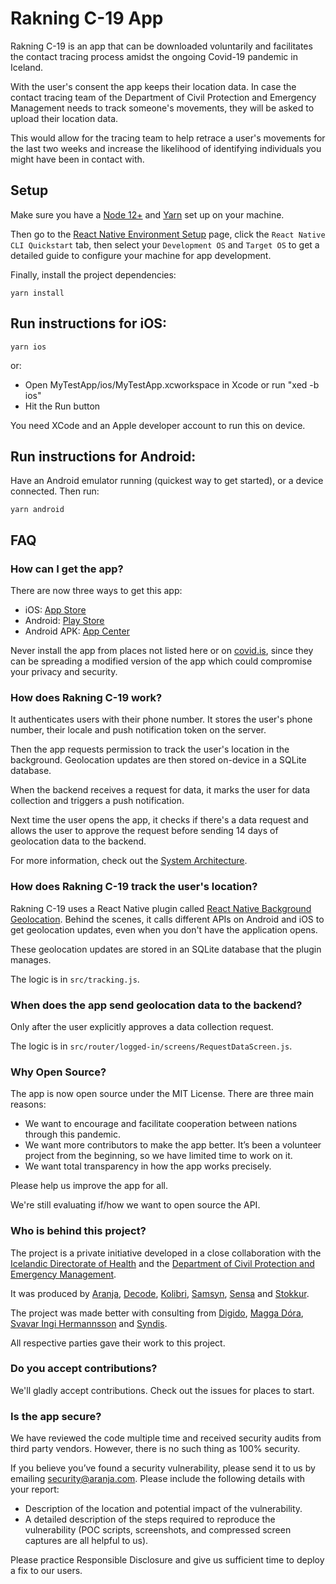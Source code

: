# Rakning C-19 App

Rakning C-19 is an app that can be downloaded voluntarily and facilitates the contact tracing process amidst the ongoing Covid-19 pandemic in Iceland.

With the user's consent the app keeps their location data. In case the contact tracing team of the Department of Civil Protection and Emergency Management needs to track someone's movements, they will be asked to upload their location data.

This would allow for the tracing team to help retrace a user's movements for the last two weeks and increase the likelihood of identifying individuals you might have been in contact with. 

## Setup

Make sure you have a [Node 12+](https://nodejs.org/en/) and [Yarn](https://yarnpkg.com/) set up on your machine.

Then go to the [React Native Environment Setup](https://reactnative.dev/docs/environment-setup) page, click the `React Native CLI Quickstart` tab, then select your `Development OS` and `Target OS` to get a detailed guide to configure your machine for app development.

Finally, install the project dependencies:

```
yarn install
```

## Run instructions for iOS:

```
yarn ios
```

or:
* Open MyTestApp/ios/MyTestApp.xcworkspace in Xcode or run "xed -b ios"
* Hit the Run button

You need XCode and an Apple developer account to run this on device.

## Run instructions for Android:

Have an Android emulator running (quickest way to get started), or a device connected.
Then run:

```
yarn android
```

## FAQ

### How can I get the app?

There are now three ways to get this app:

* iOS: [App Store](https://apps.apple.com/is/app/rakning-c-19/id1504655876)
* Android: [Play Store](https://play.google.com/store/apps/details?id=is.landlaeknir.rakning)
* Android APK: [App Center](https://install.appcenter.ms/orgs/covid-iceland/apps/covid-19-tracking-android/distribution_groups/public)

Never install the app from places not listed here or on
[covid.is](https://covid.is), since they can be spreading a modified
version of the app which could compromise your privacy and security.

### How does Rakning C-19 work?

It authenticates users with their phone number. It stores the user's
phone number, their locale and push notification token on the server.

Then the app requests permission to track the user's location in the
background. Geolocation updates are then stored on-device in a SQLite
database.

When the backend receives a request for data, it marks the user for data
collection and triggers a push notification.

Next time the user opens the app, it checks if there's a data request
and allows the user to approve the request before sending 14 days of
geolocation data to the backend.

For more information, check out the [System Architecture](https://docs.google.com/presentation/d/1SxGX7pXXMBcO2h7iYRRWI2Ru1oHRV19hZqU2RFYlXK4).

### How does Rakning C-19 track the user's location?

Rakning C-19 uses a React Native plugin called [React Native Background Geolocation](https://github.com/mauron85/react-native-background-geolocation).
Behind the scenes, it calls different APIs on Android and iOS to get geolocation updates,
even when you don't have the application opens.

These geolocation updates are stored in an SQLite database that the plugin manages.

The logic is in `src/tracking.js`.

### When does the app send geolocation data to the backend?

Only after the user explicitly approves a data collection request.

The logic is in `src/router/logged-in/screens/RequestDataScreen.js`.

### Why Open Source?

The app is now open source under the MIT License. There are three main reasons:

* We want to encourage and facilitate cooperation between nations through this pandemic.
* We want more contributors to make the app better. It’s been a volunteer project from the beginning, so we have limited time to work on it.
* We want total transparency in how the app works precisely.

Please help us improve the app for all.

We're still evaluating if/how we want to open source the API.

### Who is behind this project?

The project is a private initiative developed in a close collaboration with the [Icelandic Directorate of Health](https://www.landlaeknir.is/english/) and the [Department of Civil Protection and Emergency Management](https://www.almannavarnir.is/english/).

It was produced by [Aranja](https://aranja.com/), [Decode](https://www.decode.com/), [Kolibri](https://www.kolibri.is/), [Samsyn](http://www.samsyn.is/), [Sensa](https://sensa.is/) and [Stokkur](https://stokkur.is/).

The project was made better with consulting from [Digido](https://digido.is/), [Magga Dóra](https://www.mennsk.is/), [Svavar Ingi Hermannsson](https://www.security.is/) and [Syndis](https://www.syndis.is/).

All respective parties gave their work to this project.

### Do you accept contributions?

We'll gladly accept contributions. Check out the issues for places to start.

### Is the app secure?

We have reviewed the code multiple time and received security audits from third party vendors. However, there is no such thing as 100% security.

If you believe you’ve found a security vulnerability, please send it to us by emailing security@aranja.com. Please include the following details with your report:

* Description of the location and potential impact of the vulnerability.
* A detailed description of the steps required to reproduce the vulnerability (POC scripts, screenshots, and compressed screen captures are all helpful to us).

Please practice Responsible Disclosure and give us sufficient time to deploy a fix to our users. 

